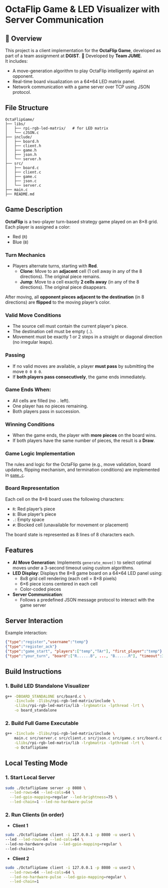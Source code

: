 # OctaFlip Game & LED Visualizer with Server Communication

## 📌 Overview
This project is a client implementation for the **OctaFlip Game**, developed as part of a team assignment at **DGIST**. 👥 Developed by **Team JUME**.  
It includes:
- A move-generation algorithm to play OctaFlip intelligently against an opponent.
- Real-time board visualization on a 64×64 LED matrix panel.
- Network communication with a game server over TCP using JSON protocol.

## File Structure
```
OctaFlipGame/
├── libs/
│   ├── rpi-rgb-led-matrix/   # for LED matrix
│   └── cJSON.c               
├── include/  
│   ├── board.h
│   ├── client.h
│   ├── game.h
│   ├── json.h
│   └── server.h          
├── src/                      
│   ├── board.c
│   ├── client.c
│   ├── game.c
│   ├── json.c
│   └── server.c
├── main.c                    
├── README.md
```

## Game Description

**OctaFlip** is a two-player turn-based strategy game played on an 8×8 grid. Each player is assigned a color:
- Red (`R`)
- Blue (`B`)

### Turn Mechanics
- Players alternate turns, starting with **Red**.
  - **Clone**: Move to an **adjacent** cell (1 cell away in any of the 8 directions). The original piece remains.
  - **Jump**: Move to a cell exactly **2 cells away** (in any of the 8 directions). The original piece disappears.

After moving, all **opponent pieces adjacent to the destination** (in 8 directions) are **flipped** to the moving player’s color.

### Valid Move Conditions
- The source cell must contain the current player's piece.
- The destination cell must be empty (`.`).
- Movement must be exactly 1 or 2 steps in a straight or diagonal direction (no irregular leaps).

### Passing
- If no valid moves are available, a player **must pass** by submitting the move `0 0 0 0`.
- If **both players pass consecutively**, the game ends immediately.

### Game Ends When:
- All cells are filled (no `.` left).
- One player has no pieces remaining.
- Both players pass in succession.

### Winning Conditions
- When the game ends, the player with **more pieces** on the board wins.
- If both players have the same number of pieces, the result is a **Draw**.

### Game Logic Implementation
The rules and logic for the OctaFlip game (e.g., move validation, board updates, flipping mechanism, and termination conditions) are implemented in [`game.c`](src/game.c).


### Board Representation
Each cell on the 8×8 board uses the following characters:
- `R`: Red player’s piece
- `B`: Blue player’s piece
- `.`: Empty space
- `#`: Blocked cell (unavailable for movement or placement)

The board state is represented as 8 lines of 8 characters each.


## Features
- **AI Move Generation**: Implements `generate_move()` to select optimal moves under a 3-second timeout using custom algorithms.
- **LED Display**: Displays the 8×8 game board on a 64×64 LED panel using:
  - 8x8 grid cell rendering (each cell = 8×8 pixels)
  - 6×6 piece icons centered in each cell
  - Color-coded pieces
- **Server Communication**:
  - Follows a predefined JSON message protocol to interact with the game server

## Server Interaction
Example interaction:
```json
{"type":"register","username":"temp"}
{"type":"register_ack"}
{"type":"game_start", "players":["temp","TAr"], "first_player":"temp"}
{"type":"your_turn", "board":["R......B", ..., "B......R"], "timeout":3}
```

## Build Instructions

### 1. Build LED Standalone Visualizer
```bash
g++ -DBOARD_STANDALONE src/board.c \
    -Iinclude -Ilibs/rpi-rgb-led-matrix/include \
    -Llibs/rpi-rgb-led-matrix/lib -lrgbmatrix -lpthread -lrt \
    -o board_standalone
```
### 2. Build Full Game Executable
``` bash
g++ -Iinclude -Ilibs/rpi-rgb-led-matrix/include \
    main.c src/server.c src/client.c src/json.c src/game.c src/board.c libs/cJSON.c \
    -Llibs/rpi-rgb-led-matrix/lib -lrgbmatrix -lpthread -lrt \
    -o OctaflipGame
```

## Local Testing Mode

### 1. Start Local Server
``` bash
sudo ./OctaflipGame server -p 8080 \
  --led-rows=64 --led-cols=64 \
  --led-gpio-mapping=regular --led-brightness=75 \
  --led-chain=1 --led-no-hardware-pulse
```

### 2. Run Clients (in order)
- **Client 1**
``` bash
sudo ./OctaflipGame client -i 127.0.0.1 -p 8080 -u user1 \
--led --led-rows=64 --led-cols=64 \
--led-no-hardware-pulse --led-gpio-mapping=regular \
--led-chain=1
```
- **Client 2**
``` bash
sudo ./OctaflipGame client -i 127.0.0.1 -p 8080 -u user2 \
  --led-rows=64 --led-cols=64 \
  --led-no-hardware-pulse --led-gpio-mapping=regular \
  --led-chain=1
```


